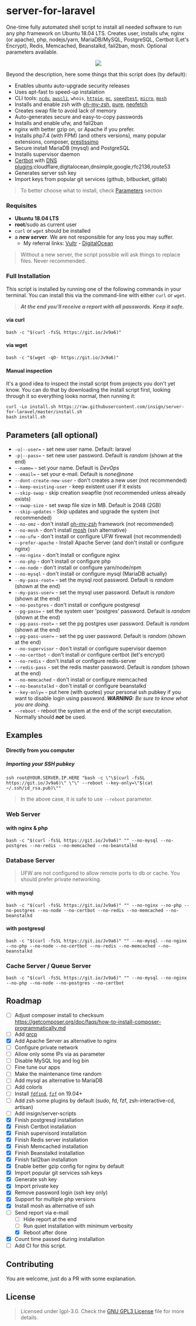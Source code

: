 # server-for-laravel
One-time fully automated shell script to install all needed software to run any php framework on Ubuntu 18.04 LTS. Creates user, installs ufw, nginx (or apache), php, nodejs/yarn, MariaDB/MySQL, PostgreSQL, Certbot (Let's Encrypt), Redis, Memcached, Beanstalkd, fail2ban, mosh. Optional parameters available.

<p align="center">
  <a href="https://asciinema.org/a/311864"><img src="https://cdn.jsdelivr.net/gh/insign/server-for-laravel/demo.svg"></a>
</p>

Beyond the description, here some things that this script does (by default):
- Enables ubuntu auto-upgrade security releases
- Uses apt-fast to speed-up instalation
- CLI tools: [`ncdu`](https://en.wikipedia.org/wiki/Ncdu), [`awscli`](https://aws.amazon.com/cli/), `whois`, [`httpie`](https://httpie.org/), [`mc`](http://linuxcommand.org/lc3_adv_mc.php), [`speedtest`](https://github.com/sivel/speedtest-cli), [`micro`](https://micro-editor.github.io/), [`mosh`](https://mosh.org/)
- Installs and enable zsh with [oh-my-zsh](https://ohmyz.sh/), [pure](https://github.com/sindresorhus/pure), [neofetch](https://github.com/dylanaraps/neofetch)
- Creates swap file to avoid lack of memory
- Auto-generates secure and easy-to-copy passwords
- Installs and enable ufw, and fail2ban
- nginx with better gzip on, or Apache if you prefer. 
- Installs php7.4 (with FPM) (and others versions), many popular extensions, composer, [prestissimo](https://github.com/hirak/prestissimo)
- Secure install MariaDB (mysql) and PostgreSQL
- Installs supervisor daemon
- [Certbot](https://certbot.eff.org/) with [DNS plugins](https://certbot.eff.org/docs/using.html#dns-plugins):cloudflare,digitalocean,dnsimple,google,rfc2136,route53
- Generates server ssh key
- Import keys from popular git services (github, bitbucket, gitlab)

 

>To better choose what to install, check [Parameters](#parameters-all-optional) section

### Requisites
- **Ubuntu 18.04 LTS**
- **root**/sudo as current user
- `curl` or `wget` should be installed
- a **_new server_**. We are not responsible for any loss you may suffer.
  -  My referral links: [Vultr](https://www.vultr.com/?ref=7205888) - [DigitalOcean](https://m.do.co/c/4361152a43e1)

> Without a new server, the script possible will ask things to replace files. Never recommended.

### Full Installation

This script is installed by running one of the following commands in your terminal. You can install this via the command-line with either `curl` or `wget`.

>**_At the end you'll receive a report with all passwords. Keep it safe._**
#### via curl

```shell
bash -c "$(curl -fsSL https://git.io/Jv9a6)"
```

#### via wget

```shell
bash -c "$(wget -qO- https://git.io/Jv9a6)"
```
#### Manual inspection

It's a good idea to inspect the install script from projects you don't yet know. You can do
that by downloading the install script first, looking through it so everything looks normal,
then running it:

```shell
curl -Lo install.sh https://raw.githubusercontent.com/insign/server-for-laravel/master/install.sh
bash install.sh
```

## Parameters (all optional)
* `-u|--user=` - set new user name. Default: laravel
* `-p|--pass=` - set new user password. Default is _random_ (shown at the end)
* `--name=` - set your name. Default is _DevOps_
* `--email=` - set your e-mail. Default is _none@none_
* `--dont-create-new-user` - don't creates a new user (not recommended)
* `--keep-existing-user` - keep existent user if it exists
* `--skip-swap` - skip creation swapfile (not recommended unless already exists)
* `--swap-size` - set swap file size in MB. Default is 2048 (2GB)
* `--skip-updates` - Skip updates and upgrade the system (not recommended)
* `--no-omz` - don't install [oh-my-zsh](https://ohmyz.sh/) framework (not recommended)
* `--no-mosh` - don't install [mosh](https://mosh.org) (ssh alternative)
* `--no-ufw` - don't install or configure UFW firewall (not recommended)
* `--prefer-apache` - Install Apache Server (and don't install or configure nginx)
* `--no-nginx` - don't install or configure nginx
* `--no-php` - don't install or configure php
* `--no-node` - don't install or configure yarn/node/npm
* `--no-mysql` - don't install or configure mysql (MariaDB actually)
* `--my-pass-root=` - set the mysql root password. Default is _random_ (shown at the end)
* `--my-pass-user=` - set the mysql user password. Default is _random_ (shown at the end)
* `--no-postgres` - don't install or configure postgresql
* `--pg-pass=` - set the system user 'postgres' password. Default is _random_ (shown at the end) 
* `--pg-pass-root=` - set the pg postgres user password. Default is _random_ (shown at the end)
* `--pg-pass-user=` - set the pg user password. Default is _random_ (shown at the end)
* `--no-supervisor` - don't install or configure supervisor daemon
* `--no-certbot` - don't install or configure certbot (let's encrypt)
* `--no-redis` - don't install or configure redis-server
* `--redis-pass` - set the redis master password. Default is _random_ (shown at the end)
* `--no-memcached` - don't install or configure memcached
* `--no-beanstalkd` - don't install or configure beanstalkd
* `--key-only=` - put here (with quotes) your personal ssh pubkey if you want to disable login using password. _**WARNING**: Be sure to know what you are doing._
* `--reboot` - reboot the system at the end of the script executation. Normally should **_not_** be used.

## Examples
#### Directly from you computer
##### Importing your SSH pubkey
```shell script
ssh root@YOUR.SERVER.IP.HERE "bash -c \"\$(curl -fsSL https://git.io/Jv9a6)\" \"\" --reboot --key-only=\"$(cat ~/.ssh/id_rsa.pub)\""
```
> In the above case, it is safe to use `--reboot` parameter.
### Web Server
#### with nginx & php
```shell script
bash -c "$(curl -fsSL https://git.io/Jv9a6)" "" --no-mysql --no-postgres --no-redis --no-memcached --no-beanstalkd
```
### Database Server
> UFW are not configured to allow remote ports to db or cache. You should prefer private networking.
#### with mysql
```shell script
bash -c "$(curl -fsSL https://git.io/Jv9a6)" "" --no-nginx --no-php --no-postgres --no-node --no-certbot --no-redis --no-memcached --no-beanstalkd
```
#### with postgresql
```shell script
bash -c "$(curl -fsSL https://git.io/Jv9a6)" "" --no-mysql --no-nginx --no-php --no-node --no-certbot --no-redis --no-memcached --no-beanstalkd
```
### Cache Server / Queue Server
```shell script
bash -c "$(curl -fsSL https://git.io/Jv9a6)" "" --no-mysql --no-nginx --no-php --no-node --no-postgres --no-certbot
```


## Roadmap

- [ ] Adjust composer install to checksum https://getcomposer.org/doc/faqs/how-to-install-composer-programmatically.md
- [ ] Add [qrcp](https://github.com/claudiodangelis/qrcp)
- [X] Add Apache Server as alternative to nginx
- [ ] Configure private network
- [ ] Allow only some IPs via as parameter
- [ ] Disable MySQL log and log bin
- [ ] Fine tune our apps
- [ ] Make the maintenance time random
- [ ] Add mysql as alternative to MariaDB
- [ ] Add colorls
- [ ] Install [`fdfind`](https://github.com/sharkdp/fd), [`fzf`](https://github.com/junegunn/fzf) on 19.04+
- [ ] Add zsh some plugins by default (sudo, fd, fzf, zsh-interactive-cd, artisan)
- [ ] Add insign/server-scripts
- [X] Finish postgresql installation
- [X] Finish Certbot installation
- [X] Finish supervisord installation
- [X] Finish Redis server installation
- [X] Finish Memcached installation
- [X] Finish Beanstalkd installation
- [X] Finish fail2ban installation
- [X] Enable better gzip config for nginx by default
- [X] Import popular git services ssh keys
- [X] Generate ssh key
- [X] Import private key
- [X] Remove password login (ssh key only)
- [X] Support for multiple php versions
- [X] Install mosh as alternative of ssh
- [ ] Send report via e-mail
  - [ ] Hide report at the end
  - [ ] Run quiet installation with minimum verbosity
  - [X] Reboot after done
- [X] Count time passed during installation
- [ ] Add CI for this script.

## Contributing
You are welcome, just do a PR with some explanation.

## License
> Licensed under lgpl-3.0. Check the [GNU GPL3 License](./LICENSE) file for more details.
